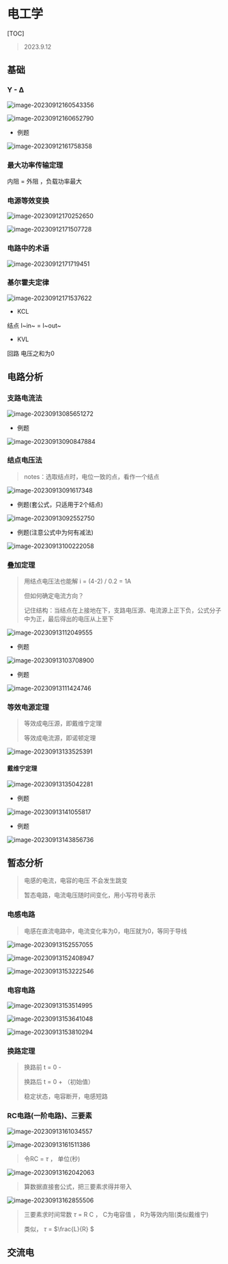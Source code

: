 # 电工学

[TOC]

> 2023.9.12

## 基础

### Y - ∆

![image-20230912160543356](https://typora-notes-codervv.oss-cn-shanghai.aliyuncs.com/img_for_typora/202309121605486.png)

![image-20230912160652790](https://typora-notes-codervv.oss-cn-shanghai.aliyuncs.com/img_for_typora/202309121606882.png)

- 例题

![image-20230912161758358](https://typora-notes-codervv.oss-cn-shanghai.aliyuncs.com/img_for_typora/202309121617408.png)

### 最大功率传输定理

内阻 = 外阻 ，负载功率最大

### 电源等效变换

![image-20230912170252650](https://typora-notes-codervv.oss-cn-shanghai.aliyuncs.com/img_for_typora/202309121702723.png)

![image-20230912171507728](https://typora-notes-codervv.oss-cn-shanghai.aliyuncs.com/img_for_typora/202309121715781.png)



### 电路中的术语

![image-20230912171719451](https://typora-notes-codervv.oss-cn-shanghai.aliyuncs.com/img_for_typora/202309121717508.png)

### 基尔霍夫定律

![image-20230912171537622](https://typora-notes-codervv.oss-cn-shanghai.aliyuncs.com/img_for_typora/202309121715661.png)

- KCL

结点 I~in~ = I~out~ 

- KVL

回路 电压之和为0

## 电路分析

### 支路电流法

![image-20230913085651272](https://typora-notes-codervv.oss-cn-shanghai.aliyuncs.com/img_for_typora/202309130856372.png)

- 例题

![image-20230913090847884](https://typora-notes-codervv.oss-cn-shanghai.aliyuncs.com/img_for_typora/202309130908941.png)

### 结点电压法

> notes：选取结点时，电位一致的点，看作一个结点

![image-20230913091617348](https://typora-notes-codervv.oss-cn-shanghai.aliyuncs.com/img_for_typora/202309130916427.png)

- 例题(套公式，只适用于2个结点)

![image-20230913092552750](https://typora-notes-codervv.oss-cn-shanghai.aliyuncs.com/img_for_typora/202309130925808.png)

- 例题(注意公式中为何有减法)

![image-20230913100222058](https://typora-notes-codervv.oss-cn-shanghai.aliyuncs.com/img_for_typora/202309131002096.png)

### 叠加定理

> 用结点电压法也能解 i = (4-2) / 0.2 = 1A 
>
> 但如何确定电流方向？
>
> 记住结构：当结点在上接地在下，支路电压源、电流源上正下负，公式分子中为正，最后得出的电压从上至下

![image-20230913112049555](https://typora-notes-codervv.oss-cn-shanghai.aliyuncs.com/img_for_typora/202309131120603.png)

- 例题

![image-20230913103708900](https://typora-notes-codervv.oss-cn-shanghai.aliyuncs.com/img_for_typora/202309131037950.png)

- 例题

![image-20230913111424746](https://typora-notes-codervv.oss-cn-shanghai.aliyuncs.com/img_for_typora/202309131114788.png)

### 等效电源定理

> 等效成电压源，即戴维宁定理
>
> 等效成电流源，即诺顿定理

![image-20230913133525391](https://typora-notes-codervv.oss-cn-shanghai.aliyuncs.com/img_for_typora/202309131335445.png)

#### 戴维宁定理

![image-20230913135042281](https://typora-notes-codervv.oss-cn-shanghai.aliyuncs.com/img_for_typora/202309131350418.png)

- 例题

![image-20230913141055817](https://typora-notes-codervv.oss-cn-shanghai.aliyuncs.com/img_for_typora/202309131410921.png)

- 例题

![image-20230913143856736](https://typora-notes-codervv.oss-cn-shanghai.aliyuncs.com/img_for_typora/202309131438781.png)



## 暂态分析

> 电感的电流，电容的电压 不会发生跳变
>
> 暂态电路，电流电压随时间变化，用小写符号表示

### 电感电路

> 电感在直流电路中，电流变化率为0，电压就为0，等同于导线

![image-20230913152557055](https://typora-notes-codervv.oss-cn-shanghai.aliyuncs.com/img_for_typora/202309131525128.png)

![image-20230913152408947](https://typora-notes-codervv.oss-cn-shanghai.aliyuncs.com/img_for_typora/202309131524039.png)

![image-20230913153222546](https://typora-notes-codervv.oss-cn-shanghai.aliyuncs.com/img_for_typora/202309131532617.png)

### 电容电路

![image-20230913153514995](https://typora-notes-codervv.oss-cn-shanghai.aliyuncs.com/img_for_typora/202309131535075.png)

![image-20230913153641048](https://typora-notes-codervv.oss-cn-shanghai.aliyuncs.com/img_for_typora/202309131536133.png)

![image-20230913153810294](https://typora-notes-codervv.oss-cn-shanghai.aliyuncs.com/img_for_typora/202309131538371.png)

### 换路定理

> 换路前  t  =  0 -  
>
> 换路后  t  =  0 + （初始值）
>
> 稳定状态，电容断开，电感短路

### RC电路(一阶电路)、三要素

![image-20230913161034557](https://typora-notes-codervv.oss-cn-shanghai.aliyuncs.com/img_for_typora/202309131610672.png)

![image-20230913161511386](https://typora-notes-codervv.oss-cn-shanghai.aliyuncs.com/img_for_typora/202309131615478.png)

> 令RC = $\tau$ ， 单位(秒)

![image-20230913162042063](https://typora-notes-codervv.oss-cn-shanghai.aliyuncs.com/img_for_typora/202309131620149.png)

> 算数据直接套公式，把三要素求得并带入

![image-20230913162855506](https://typora-notes-codervv.oss-cn-shanghai.aliyuncs.com/img_for_typora/202309131628577.png)

> 三要素求时间常数  $\tau$  =   R  C   ， C为电容值 ， R为等效内阻(类似戴维宁)
>
> 类似， $\tau$  =   $\frac{L}{R} $







## 交流电

